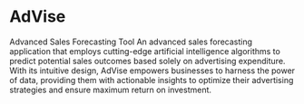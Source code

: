 # AdVise
Advanced Sales Forecasting Tool
An advanced sales forecasting application that employs cutting-edge artificial intelligence algorithms to predict potential sales outcomes based solely on advertising expenditure. With its intuitive design, AdVise empowers businesses to harness the power of data, providing them with actionable insights to optimize their advertising strategies and ensure maximum return on investment.

